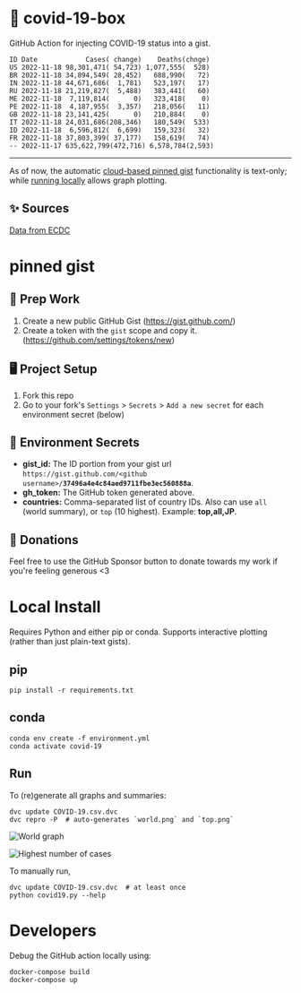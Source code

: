 # 🏥 covid-19-box

GitHub Action for injecting COVID-19 status into a gist.

```
ID Date            Cases( change)    Deaths(chnge)
US 2022-11-18 98,301,471( 54,723) 1,077,555(  528)
BR 2022-11-18 34,894,549( 28,452)   688,990(   72)
IN 2022-11-18 44,671,686(  1,781)   523,197(   17)
RU 2022-11-18 21,219,827(  5,488)   383,441(   60)
ME 2022-11-18  7,119,814(      0)   323,418(    0)
PE 2022-11-18  4,187,955(  3,357)   218,056(   11)
GB 2022-11-18 23,141,425(      0)   210,884(    0)
IT 2022-11-18 24,031,686(208,346)   180,549(  533)
ID 2022-11-18  6,596,812(  6,699)   159,323(   32)
FR 2022-11-18 37,803,399( 37,177)   158,619(   74)
-- 2022-11-17 635,622,799(472,716) 6,578,784(2,593)
```

---

As of now, the automatic [cloud-based pinned gist](#pinned-gist) functionality is text-only;
while [running locally](#local-install) allows graph plotting.

## ✨ Sources

[Data from ECDC](https://www.ecdc.europa.eu/en/publications-data/download-todays-data-geographic-distribution-covid-19-cases-worldwide)

# pinned gist

## 🎒 Prep Work
1. Create a new public GitHub Gist (https://gist.github.com/)
1. Create a token with the `gist` scope and copy it. (https://github.com/settings/tokens/new)

## 🖥 Project Setup
1. Fork this repo
1. Go to your fork's `Settings` > `Secrets` > `Add a new secret` for each environment secret (below)

## 🤫 Environment Secrets
- **gist_id:** The ID portion from your gist url `https://gist.github.com/<github username>/`**`37496a4e4c84aed9711fbe3ec560888a`**.
- **gh_token:** The GitHub token generated above.
- **countries:** Comma-separated list of country IDs. Also can use `all` (world summary), or `top` (10 highest). Example: **top,all,JP**.

## 💸 Donations

Feel free to use the GitHub Sponsor button to donate towards my work if you're feeling generous <3

# Local Install

Requires Python and either pip or conda. Supports interactive plotting (rather than just plain-text gists).

## pip

```
pip install -r requirements.txt
```

## conda

```
conda env create -f environment.yml
conda activate covid-19
```

## Run

To (re)generate all graphs and summaries:

```
dvc update COVID-19.csv.dvc
dvc repro -P  # auto-generates `world.png` and `top.png`
```

![World graph](world.png)

![Highest number of cases](top.png)

To manually run,

```
dvc update COVID-19.csv.dvc  # at least once
python covid19.py --help
```

# Developers

Debug the GitHub action locally using:

```
docker-compose build
docker-compose up
```
